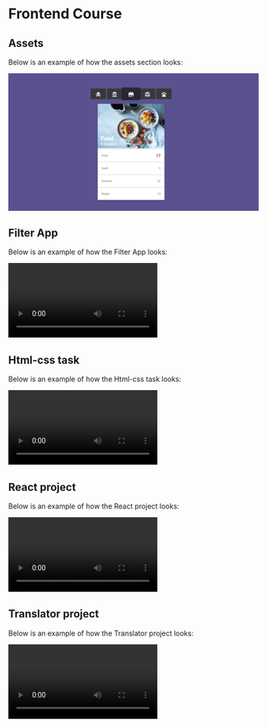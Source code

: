 # Frontend Course

## Assets

Below is an example of how the assets section looks:


![Assets Preview](image-preview/assets.png)


## Filter App

Below is an example of how the Filter App looks:

![Filter-App Preview](image-preview/filter-app.mp4)


## Html-css task

Below is an example of how the Html-css task looks:

![Html Preview](image-preview/html-css-task.mp4)


## React project

Below is an example of how the React project looks:

![React Preview](image-preview/react-project.mp4)


## Translator project

Below is an example of how the Translator project looks:

![Translator Preview](image-preview/translator.mp4)

